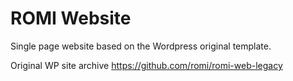 ROMI Website
============

Single page website based on the Wordpress original template.

Original WP site archive https://github.com/romi/romi-web-legacy
